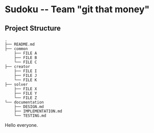 # Sudoku -- Team "git that money"

## Project Structure
```
.
├── README.md
├── common
    ├── FILE A
    ├── FILE B
    └── FILE C
├── creator
    ├── FILE I
    ├── FILE J
    └── FILE K
├── solver
    ├── FILE X
    ├── FILE Y
    └── FILE Z
└── documentation
    ├── DESIGN.md
    ├── IMPLEMENTATION.md
    └── TESTING.md
```
Hello everyone.
